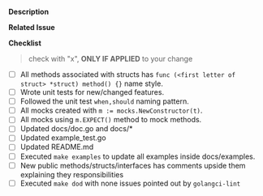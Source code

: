 <!-- Please follow the PR naming pattern. -->
<!-- For features: feature/name -->
<!-- For fixes: fix/name -->

**Description**
<!-- Please, describe how this PR will be useful. If it has any tricky technical detail, please explain too. -->

**Related Issue**
<!-- If it has any issue related to this PR, please add a reference here. -->

**Checklist**
> check with "x", **ONLY IF APPLIED** to your change

- [ ] All methods associated with structs has ```func (<first letter of struct> *struct) method() {}``` name style. <!-- If applied -->
- [ ] Wrote unit tests for new/changed features. <!-- If applied -->
- [ ] Followed the unit test ```when,should``` naming pattern. <!-- If applied -->
- [ ] All mocks created with ```m := mocks.NewConstructor(t)```. <!-- If applied -->
- [ ] All mocks using ```m.EXPECT()``` method to mock methods. <!-- If applied -->
- [ ] Updated docs/doc.go and docs/* <!-- If applied -->
- [ ] Updated example_test.go <!-- If applied -->
- [ ] Updated README.md <!-- If applied -->
- [ ] Executed `make examples` to update all examples inside docs/examples. <!-- If applied -->
- [ ] New public methods/structs/interfaces has comments upside them explaining they responsibilities <!-- If applied -->
- [ ] Executed `make dod` with none issues pointed out by `golangci-lint`